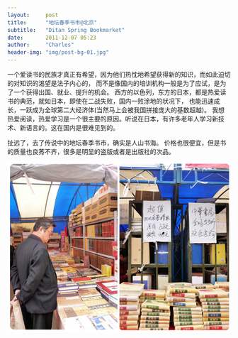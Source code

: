 ```yaml
---
layout:     post
title:      "地坛春季书市@北京"
subtitle:   "Ditan Spring Bookmarket"
date:       2011-12-07 05:23
author:     "Charles"
header-img: "img/post-bg-01.jpg"
---
```


一个爱读书的民族才真正有希望，因为他们热忱地希望获得新的知识，而如此迫切的对知识的渴望是法子内心的，
而不是像国内的培训机构一般是为了应试，是为了一个获得出国、就业、提升的机会。
西方的以色列，东方的日本，都是热爱读书的典范，就如日本，即使在二战失败，国内一败涂地的状况下，
也能迅速成长，一跃成为全球第二大经济体(当然马上会被我国拼接庞大的基数超越)。
我想热爱阅读，热爱学习是一个很主要的原因。听说在日本，有许多老年人学习新技术、新语言的。这在国内是很难见到的。

扯远了，去了传说中的地坛春季书市，确实是人山书海。
价格也很便宜，但是书的质量也良莠不齐，很多是明显的盗版或者是出版社的次品。

![ditan-bookmarket-1](/img/ditan-bookmarket-1.jpg)